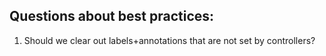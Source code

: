 ## Questions about best practices:
1. Should we clear out labels+annotations that are not set by controllers?

